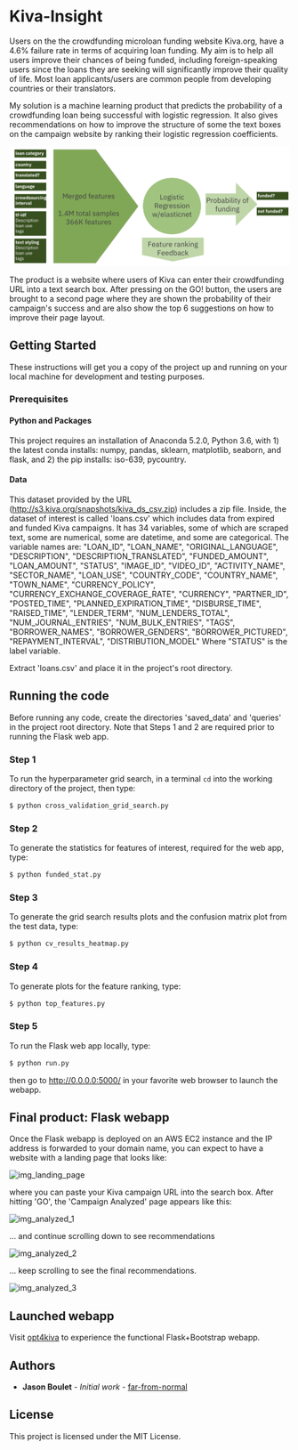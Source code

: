 # Kiva-Insight

Users on the the crowdfunding microloan funding website Kiva.org, have a 4.6% failure rate in terms of acquiring loan funding. My aim is to help all users improve their chances of being funded, including foreign-speaking users since the loans they are seeking will significantly improve their quality of life. Most loan applicants/users are common people from developing countries or their translators.

My solution is a machine learning product that predicts the probability of a crowdfunding loan being successful with logistic regression. It also gives recommendations on how to improve the structure of some the text boxes on the campaign website by ranking their logistic regression coefficients.

![img1](diagram.jpg)

The product is a website where users of Kiva can enter their crowdfunding URL into a text search box. After pressing on the GO! button, the users are brought to a second page where they are shown the probability of their campaign's success and are also show the top 6 suggestions on how to improve their page layout.

## Getting Started

These instructions will get you a copy of the project up and running on your local machine for development and testing purposes.

### Prerequisites

#### Python and Packages

This project requires an installation of Anaconda 5.2.0, Python 3.6, with 1) the latest conda installs: numpy, pandas, sklearn, matplotlib, seaborn, and flask, and 2) the pip installs: iso-639, pycountry.

#### Data

This dataset provided by the URL (http://s3.kiva.org/snapshots/kiva_ds_csv.zip) includes a zip file. Inside, the dataset of interest is called 'loans.csv' which includes data from expired and funded Kiva campaigns. It has 34 variables, some of which are scraped text, some are numerical, some are datetime, and some are categorical. The variable names are: "LOAN_ID", "LOAN_NAME", "ORIGINAL_LANGUAGE", "DESCRIPTION", "DESCRIPTION_TRANSLATED", "FUNDED_AMOUNT", "LOAN_AMOUNT", "STATUS", "IMAGE_ID", "VIDEO_ID", "ACTIVITY_NAME", "SECTOR_NAME", "LOAN_USE", "COUNTRY_CODE", "COUNTRY_NAME", "TOWN_NAME", "CURRENCY_POLICY", "CURRENCY_EXCHANGE_COVERAGE_RATE", "CURRENCY", "PARTNER_ID", "POSTED_TIME", "PLANNED_EXPIRATION_TIME", "DISBURSE_TIME", "RAISED_TIME", "LENDER_TERM", "NUM_LENDERS_TOTAL", "NUM_JOURNAL_ENTRIES", "NUM_BULK_ENTRIES", "TAGS", "BORROWER_NAMES", "BORROWER_GENDERS", "BORROWER_PICTURED", "REPAYMENT_INTERVAL", "DISTRIBUTION_MODEL" Where "STATUS" is the label variable.

Extract 'loans.csv' and place it in the project's root directory.

## Running the code

Before running any code, create the directories 'saved_data' and 'queries' in the project root directory. Note that Steps 1 and 2 are required prior to running the Flask web app.

### Step 1

To run the hyperparameter grid search, in a terminal `cd` into the working directory of the project, then type:

```bash
$ python cross_validation_grid_search.py
```

### Step 2

To generate the statistics for features of interest, required for the web app, type:

```bash
$ python funded_stat.py
```

### Step 3

To generate the grid search results plots and the confusion matrix plot from the test data, type:

```bash
$ python cv_results_heatmap.py
```

### Step 4

To generate plots for the feature ranking, type:

```bash
$ python top_features.py
```

### Step 5

To run the Flask web app locally, type:

```bash
$ python run.py
```

then go to http://0.0.0.0:5000/ in your favorite web browser to launch the webapp.


## Final product: Flask webapp

Once the Flask webapp is deployed on an AWS EC2 instance and the IP address is forwarded to your domain name, you can expect to have a website with a landing page that looks like:

![img_landing_page](screenshot_landing_page.png)

where you can paste your Kiva campaign URL into the search box. After hitting 'GO', the 'Campaign Analyzed' page appears like this:

![img_analyzed_1](screenshot_analyzed_1.png)

... and continue scrolling down to see recommendations

![img_analyzed_2](screenshot_analyzed_2.png)

... keep scrolling to see the final recommendations.

![img_analyzed_3](screenshot_analyzed_3.png)

## Launched webapp

Visit [opt4kiva](www.opt4kiva.com) to experience the functional Flask+Bootstrap webapp.




## Authors

* **Jason Boulet** - *Initial work* - [far-from-normal](https://github.com/far-from-normal)


## License

This project is licensed under the MIT License.
